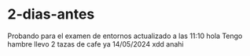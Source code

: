 # 2-dias-antes
Probando para el examen de entornos
actualizado a las 11:10
hola
Tengo hambre
llevo 2 tazas de cafe ya
14/05/2024
xdd
anahi